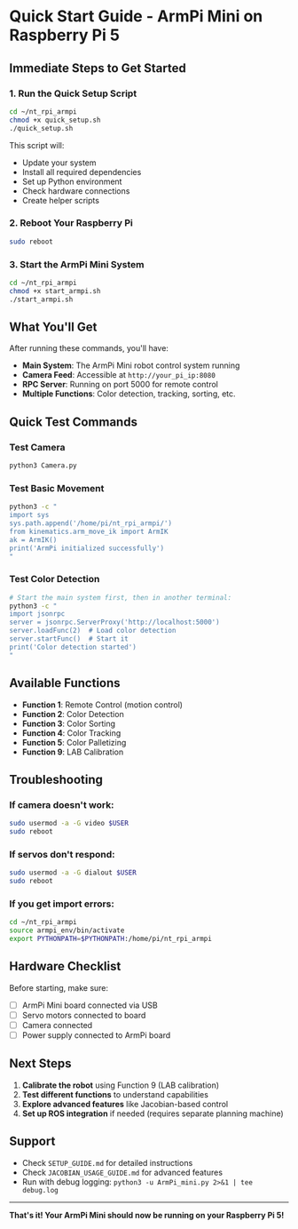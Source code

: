 # Quick Start Guide - ArmPi Mini on Raspberry Pi 5

## Immediate Steps to Get Started

### 1. Run the Quick Setup Script
```bash
cd ~/nt_rpi_armpi
chmod +x quick_setup.sh
./quick_setup.sh
```

This script will:
- Update your system
- Install all required dependencies
- Set up Python environment
- Check hardware connections
- Create helper scripts

### 2. Reboot Your Raspberry Pi
```bash
sudo reboot
```

### 3. Start the ArmPi Mini System
```bash
cd ~/nt_rpi_armpi
chmod +x start_armpi.sh
./start_armpi.sh
```

## What You'll Get

After running these commands, you'll have:

- **Main System**: The ArmPi Mini robot control system running
- **Camera Feed**: Accessible at `http://your_pi_ip:8080`
- **RPC Server**: Running on port 5000 for remote control
- **Multiple Functions**: Color detection, tracking, sorting, etc.

## Quick Test Commands

### Test Camera
```bash
python3 Camera.py
```

### Test Basic Movement
```bash
python3 -c "
import sys
sys.path.append('/home/pi/nt_rpi_armpi/')
from kinematics.arm_move_ik import ArmIK
ak = ArmIK()
print('ArmPi initialized successfully')
"
```

### Test Color Detection
```bash
# Start the main system first, then in another terminal:
python3 -c "
import jsonrpc
server = jsonrpc.ServerProxy('http://localhost:5000')
server.loadFunc(2)  # Load color detection
server.startFunc()  # Start it
print('Color detection started')
"
```

## Available Functions

- **Function 1**: Remote Control (motion control)
- **Function 2**: Color Detection
- **Function 3**: Color Sorting
- **Function 4**: Color Tracking
- **Function 5**: Color Palletizing
- **Function 9**: LAB Calibration

## Troubleshooting

### If camera doesn't work:
```bash
sudo usermod -a -G video $USER
sudo reboot
```

### If servos don't respond:
```bash
sudo usermod -a -G dialout $USER
sudo reboot
```

### If you get import errors:
```bash
cd ~/nt_rpi_armpi
source armpi_env/bin/activate
export PYTHONPATH=$PYTHONPATH:/home/pi/nt_rpi_armpi
```

## Hardware Checklist

Before starting, make sure:
- [ ] ArmPi Mini board connected via USB
- [ ] Servo motors connected to board
- [ ] Camera connected
- [ ] Power supply connected to ArmPi board

## Next Steps

1. **Calibrate the robot** using Function 9 (LAB calibration)
2. **Test different functions** to understand capabilities
3. **Explore advanced features** like Jacobian-based control
4. **Set up ROS integration** if needed (requires separate planning machine)

## Support

- Check `SETUP_GUIDE.md` for detailed instructions
- Check `JACOBIAN_USAGE_GUIDE.md` for advanced features
- Run with debug logging: `python3 -u ArmPi_mini.py 2>&1 | tee debug.log`

---

**That's it! Your ArmPi Mini should now be running on your Raspberry Pi 5!** 
